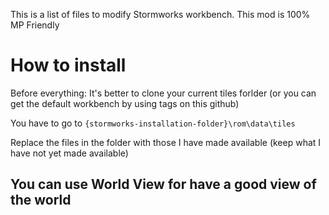 This is a list of files to modify Stormworks workbench. 
This mod is 100% MP Friendly

# How to install
Before everything: It's better to clone your current tiles forlder (or you can get the default workbench by using tags on this github)

You have to go to `{stormworks-installation-folder}\rom\data\tiles`

Replace the files in the folder with those I have made available (keep what I have not yet made available)

<h2>You can use World View for have a good view of the world</h2>
